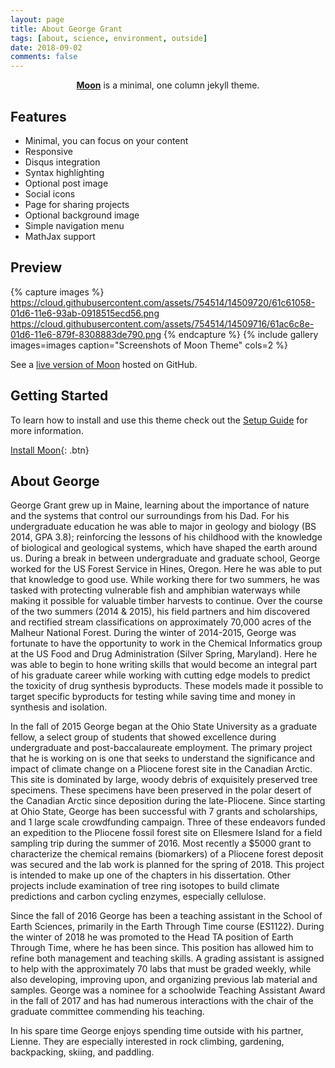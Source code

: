 ```yaml
---
layout: page
title: About George Grant
tags: [about, science, environment, outside]
date: 2018-09-02
comments: false
---
```


<center><a href="http://taylantatli.github.io/Moon"><b>Moon</b></a> is a minimal, one column jekyll theme.</center>

## Features
* Minimal, you can focus on your content
* Responsive
* Disqus integration
* Syntax highlighting
* Optional post image
* Social icons
* Page for sharing projects
* Optional background image
* Simple navigation menu
* MathJax support

## Preview

{% capture images %}
    https://cloud.githubusercontent.com/assets/754514/14509720/61c61058-01d6-11e6-93ab-0918515ecd56.png
    https://cloud.githubusercontent.com/assets/754514/14509716/61ac6c8e-01d6-11e6-879f-8308883de790.png
{% endcapture %}
{% include gallery images=images caption="Screenshots of Moon Theme" cols=2 %}

See a [live version of Moon](http://taylantatli.github.io/Moon) hosted on GitHub.

## Getting Started

To learn how to install and use this theme check out the [Setup Guide](http://taylantatli.me/Moon/moon-theme/) for more information.

[Install Moon](https://github.com/TaylanTatli/Moon){: .btn}


## About George
George Grant grew up in Maine, learning about the importance of nature and the systems that control our surroundings from his Dad. For his undergraduate education he was able to major in geology and biology (BS 2014, GPA 3.8); reinforcing the lessons of his childhood with the knowledge of biological and geological systems, which have shaped the earth around us. During a break in between undergraduate and graduate school, George worked for the US Forest Service in Hines, Oregon. Here he was able to put that knowledge to good use. While working there for two summers, he was tasked with protecting vulnerable fish and amphibian waterways while making it possible for valuable timber harvests to continue. Over the course of the two summers (2014 & 2015), his field partners and him discovered and rectified stream classifications on approximately 70,000 acres of the Malheur National Forest. During the winter of 2014-2015, George was fortunate to have the opportunity to work in the Chemical Informatics group at the US Food and Drug Administration (Silver Spring, Maryland). Here he was able to begin to hone writing skills that would become an integral part of his graduate career while working with cutting edge models to predict the toxicity of drug synthesis byproducts. These models made it possible to target specific byproducts for testing while saving time and money in synthesis and isolation.

In the fall of 2015 George began at the Ohio State University as a graduate fellow, a select group of students that showed excellence during undergraduate and post-baccalaureate employment. The primary project that he is working on is one that seeks to understand the significance and impact of climate change on a Pliocene forest site in the Canadian Arctic. This site is dominated by large, woody debris of exquisitely preserved tree specimens. These specimens have been preserved in the polar desert of the Canadian Arctic since deposition during the late-Pliocene. Since starting at Ohio State, George has been successful with 7 grants and scholarships, and 1 large scale crowdfunding campaign. Three of these endeavors funded an expedition to the Pliocene fossil forest site on Ellesmere Island for a field sampling trip during the summer of 2016. Most recently a $5000 grant to characterize the chemical remains (biomarkers) of a Pliocene forest deposit was secured and the lab work is planned for the spring of 2018. This project is intended to make up one of the chapters in his dissertation. Other projects include examination of tree ring isotopes to build climate predictions and carbon cycling enzymes, especially cellulose.

Since the fall of 2016 George has been a teaching assistant in the School of Earth Sciences, primarily in the Earth Through Time course (ES1122). During the winter of 2018 he was promoted to the Head TA position of Earth Through Time, where he has been since. This position has allowed him to refine both management and teaching skills. A grading assistant is assigned to help with the approximately 70 labs that must be graded weekly, while also developing, improving upon, and organizing previous lab material and samples. George was a nominee for a schoolwide Teaching Assistant Award in the fall of 2017 and has had numerous interactions with the chair of the graduate committee commending his teaching.

In his spare time George enjoys spending time outside with his partner, Lienne. They are especially interested in rock climbing, gardening, backpacking, skiing, and paddling.
